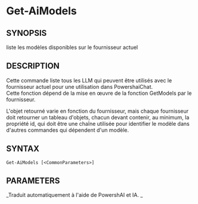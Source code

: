 ﻿---
external help file: powershai-help.xml
schema: 2.0.0
powershai: true
---

# Get-AiModels

## SYNOPSIS <!--!= @#Synop !-->
liste les modèles disponibles sur le fournisseur actuel

## DESCRIPTION <!--!= @#Desc !-->
Cette commande liste tous les LLM qui peuvent être utilisés avec le fournisseur actuel pour une utilisation dans PowershaiChat.  
Cette fonction dépend de la mise en œuvre de la fonction GetModels par le fournisseur.

L'objet retourné varie en fonction du fournisseur, mais chaque fournisseur doit retourner un tableau d'objets, chacun devant contenir, au minimum, la propriété id, qui doit être une chaîne utilisée pour identifier le modèle dans d'autres commandes qui dépendent d'un modèle.

## SYNTAX <!--!= @#Syntax !-->

```
Get-AiModels [<CommonParameters>]
```

## PARAMETERS <!--!= @#Params !-->




<!--PowershaiAiDocBlockStart-->
_Traduit automatiquement à l'aide de PowershAI et IA. 
_
<!--PowershaiAiDocBlockEnd-->
